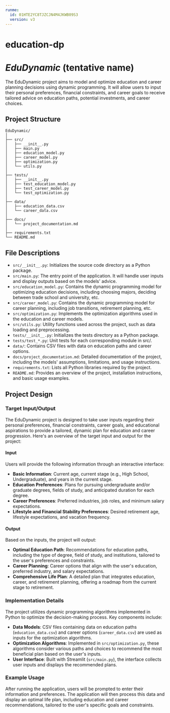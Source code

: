 ```yaml
---
runme:
  id: 01HTE2YC8TJZCJN4M4JKWB09S3
  version: v3
---
```


# education-dp

# *EduDynamic* (tentative name)

The EduDynamic project aims to model and optimize education and career planning decisions using dynamic programming. It will allow users to input their personal preferences, financial constraints, and career goals to receive tailored advice on education paths, potential investments, and career choices.

## Project Structure

```
EduDynamic/
│
├── src/
│   ├── __init__.py
│   ├── main.py
│   ├── education_model.py
│   ├── career_model.py
│   ├── optimization.py
│   └── utils.py
│
├── tests/
│   ├── __init__.py
│   ├── test_education_model.py
│   ├── test_career_model.py
│   └── test_optimization.py
│
├── data/
│   ├── education_data.csv
│   └── career_data.csv
│
├── docs/
│   └── project_documentation.md
│
├── requirements.txt
└── README.md
```

## File Descriptions

- `src/__init__.py`: Initializes the source code directory as a Python package.
- `src/main.py`: The entry point of the application. It will handle user inputs and display outputs based on the models' advice.
- `src/education_model.py`: Contains the dynamic programming model for optimizing education decisions, including choosing majors, deciding between trade school and university, etc.
- `src/career_model.py`: Contains the dynamic programming model for career planning, including job transitions, retirement planning, etc.
- `src/optimization.py`: Implements the optimization algorithms used in the education and career models.
- `src/utils.py`: Utility functions used across the project, such as data loading and preprocessing.
- `tests/__init__.py`: Initializes the tests directory as a Python package.
- `tests/test_*.py`: Unit tests for each corresponding module in src/.
- `data/`: Contains CSV files with data on education paths and career options.
- `docs/project_documentation.md`: Detailed documentation of the project, including the models' assumptions, limitations, and usage instructions.
- `requirements.txt`: Lists all Python libraries required by the project.
- `README.md`: Provides an overview of the project, installation instructions, and basic usage examples.

## Project Design

### Target Input/Output

The EduDynamic project is designed to take user inputs regarding their personal preferences, financial constraints, career goals, and educational aspirations to provide a tailored, dynamic plan for education and career progression. Here's an overview of the target input and output for the project:

#### Input

Users will provide the following information through an interactive interface:

- **Basic Information**: Current age, current stage (e.g., High School, Undergraduate), and years in the current stage.
- **Education Preferences**: Plans for pursuing undergraduate and/or graduate degrees, fields of study, and anticipated duration for each degree.
- **Career Preferences**: Preferred industries, job roles, and minimum salary expectations.
- **Lifestyle and Financial Stability Preferences**: Desired retirement age, lifestyle expectations, and vacation frequency.

#### Output

Based on the inputs, the project will output:

- **Optimal Education Path**: Recommendations for education paths, including the type of degree, field of study, and institutions, tailored to the user's preferences and constraints.
- **Career Planning**: Career options that align with the user's education, preferred industry, and salary expectations.
- **Comprehensive Life Plan**: A detailed plan that integrates education, career, and retirement planning, offering a roadmap from the current stage to retirement.

### Implementation Details

The project utilizes dynamic programming algorithms implemented in Python to optimize the decision-making process. Key components include:

- **Data Models**: CSV files containing data on education paths (`education_data.csv`) and career options (`career_data.csv`) are used as inputs for the optimization algorithms.
- **Optimization Algorithms**: Implemented in `src/optimization.py`, these algorithms consider various paths and choices to recommend the most beneficial plan based on the user's inputs.
- **User Interface**: Built with Streamlit (`src/main.py`), the interface collects user inputs and displays the recommended plans.

### Example Usage

After running the application, users will be prompted to enter their information and preferences. The application will then process this data and display an optimal life plan, including education and career recommendations, tailored to the user's specific goals and constraints.
